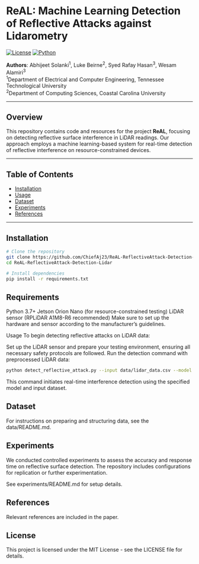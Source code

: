 
# ReAL: Machine Learning Detection of Reflective Attacks against Lidarometry

[![License](https://img.shields.io/badge/license-MIT-blue.svg)](LICENSE)
[![Python](https://img.shields.io/badge/python-3.7+-green.svg)](https://www.python.org/)

**Authors**: Abhijeet Solanki<sup>1</sup>, Luke Beirne<sup>2</sup>, Syed Rafay Hasan<sup>3</sup>, Wesam Alamiri<sup>3</sup>  
<sup>1</sup>Department of Electrical and Computer Engineering, Tennessee Technological University  
<sup>2</sup>Department of Computing Sciences, Coastal Carolina University

---

## Overview
This repository contains code and resources for the project **ReAL**, focusing on detecting reflective surface interference in LiDAR readings. Our approach employs a machine learning-based system for real-time detection of reflective interference on resource-constrained devices.

---

## Table of Contents
- [Installation](#installation)
- [Usage](#usage)
- [Dataset](#dataset)
- [Experiments](#experiments)
- [References](#references)

---

## Installation

```bash
# Clone the repository
git clone https://github.com/ChiefAj23/ReAL-ReflectiveAttack-Detection-Lidar.git
cd ReAL-ReflectiveAttack-Detection-Lidar
```
```bash
# Install dependencies
pip install -r requirements.txt
```
## Requirements
Python 3.7+
Jetson Orion Nano (for resource-constrained testing)
LiDAR sensor (RPLiDAR A1M8-R6 recommended)
Make sure to set up the hardware and sensor according to the manufacturer’s guidelines.

Usage
To begin detecting reflective attacks on LiDAR data:

Set up the LiDAR sensor and prepare your testing environment, ensuring all necessary safety protocols are followed.
Run the detection command with preprocessed LiDAR data:
```bash
python detect_reflective_attack.py --input data/lidar_data.csv --model checkpoints/svm_model.pkl
```
This command initiates real-time interference detection using the specified model and input dataset.

## Dataset
For instructions on preparing and structuring data, see the data/README.md.

## Experiments
We conducted controlled experiments to assess the accuracy and response time on reflective surface detection. The repository includes configurations for replication or further experimentation.

See experiments/README.md for setup details.

## References
Relevant references are included in the paper.

## License
This project is licensed under the MIT License - see the LICENSE file for details.


